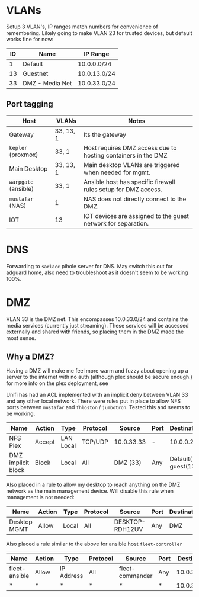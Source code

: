 # **VLANs**

Setup 3 VLAN's, IP ranges match numbers for convenience of remembering. Likely going to make VLAN 23 for trusted devices, but default works fine for now:

| ID  | Name            | IP Range     |
| --- | --------------- | ------------ |
| 1   | Default         | 10.0.0.0/24  |
| 13  | Guestnet        | 10.0.13.0/24 |
| 33  | DMZ - Media Net | 10.0.33.0/24 |
## **Port tagging**

| Host                 | VLANs     | Notes                                                          |
| -------------------- | --------- | -------------------------------------------------------------- |
| Gateway              | 33, 13, 1 | Its the gateway                                                |
| `kepler` (proxmox)   | 33, 1     | Host requires DMZ access due to hosting containers in the DMZ  |
| Main Desktop         | 33, 13, 1 | Main desktop VLANs are triggered when needed for mgmt.         |
| `warpgate` (ansible) | 33, 1     | Ansible host has specific firewall rules setup for DMZ access. |
| `mustafar` (NAS)     | 1         | NAS does not directly connect to the DMZ.                      |
| IOT                  | 13        | IOT devices are assigned to the guest network for separation.  |

# **DNS**

Forwarding to `sarlacc` pihole server for DNS. May switch this out for adguard home, also need to troubleshoot as it doesn't seem to be working 100%. 
# **DMZ**

VLAN 33 is the DMZ net. This encompasses 10.0.33.0/24 and contains the media services (currently just streaming). These services will be accessed externally and shared with friends, so placing them in the DMZ made the most sense. 

## **Why a DMZ?** 

Having a DMZ will make me feel more warm and fuzzy about opening up a server to the internet with no auth (although plex should be secure enough.) for more info on the plex deployment, see 

Unifi has had an ACL implemented with an implicit deny between VLAN 33 and any other local network. There were rules put in place to allow NFS ports between `mustafar` and `fhloston` / `jumbotron`. Tested this and seems to be working. 

| Name               | Action | Type      | Protocol | Source     | Port | Destination           | Port         |
| ------------------ | ------ | --------- | -------- | ---------- | ---- | --------------------- | ------------ |
| NFS Plex           | Accept | LAN Local | TCP/UDP  | 10.0.33.33 | -    | 10.0.0.23             | 111,892,2049 |
| DMZ implicit block | Block  | Local     | All      | DMZ (33)   | Any  | Default(1), guest(13) | Any          |

Also placed in a rule to allow my desktop to reach anything on the DMZ network as the main management device. Will disable this rule when management is not needed: 

| Name         | Action | Type  | Protocol | Source          | Port | Destination | Port |
|--------------|--------|-------|----------|-----------------|------|-------------|------|
| Desktop MGMT | Allow  | Local | All      | DESKTOP-RDH12UV | Any  | DMZ         | Any  

Also placed a rule similar to the above for ansible host `fleet-controller`

| Name          | Action | Type       | Protocol | Source          | Port | Destination | Port |
| ------------- | ------ | ---------- | -------- | --------------- | ---- | ----------- | ---- |
| fleet-ansible | Allow  | IP Address | All      | fleet-commander | Any  | 10.0.33.33  | 22   |
| *             | *      | *          | *        | *               | *    | 10.0.33.199 | 22   |
